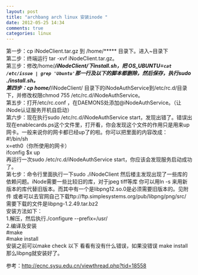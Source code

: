```yaml
---
layout: post
title: "archbang arch linux 安装inode "
date: 2012-05-25 14:34
comments: true
categories: linux 
---
```


第一步：cp iNodeClient.tar.gz 到 /home/***** 目录下。进入~目录下  
第二步：终端运行 tar -xvf iNodeClient.tar.gz。  
第三步：修改/home/*****/iNodeClient/下install.sh，把 OS_UBUNTU=`cat /etc/issue | grep 'Ubuntu'`那一行及以下的脚本都删除，然后保存，执行sudo ./install.sh。  
第四步：cp  home/*****/iNodeClient/ 目录下的iNodeAuthService到/etc/rc.d/目录下，并修改权限chmod 755 /etc/rc.d/iNodeAuthService。  
第五步：打开/etc/rc.conf ，在DAEMONS处添加@iNodeAuthService。（让iNode认证服务开机自启动）   
第六步：现在执行sudo /etc/rc.d/iNodeAuthService start，发现出错了。错误出现在enablecards.ps这个文件里，打开看，你会发现这个文件的作用只是用来up网卡。一般来说你的网卡都已经up了的啦。你可以把里面的内容改成：   
#!/bin/sh  
x=eth0（你所使用的网卡）   
ifconfig $x up    
再运行一次sudo /etc/rc.d/iNodeAuthService start，你应该会发现服务启动成功了。    
第七步：命令行里面执行一下sudo ./iNodeClient 然后楼主发现出现了一些库的依赖问题。iNode需要一些比较旧的库，对于jpeg tiff等库 你可以用ln -s 来用新版本的库代替旧版本。而其中有一个是libpng12.so.0是必须需要旧版本的。见附件 或者可以去官网自己下载ftp://ftp.simplesystems.org/pub/libpng/png/src/    
需要下载的文件是libpng-1.2.49.tar.bz2   
安装方法如下：   
1.解压，然后执行./configure --prefix=/usr/   
2.编译及安装   
#make    
#make install   
安装之前可以make check 以下 看看有没有什么错误，如果没错误 make install 那么libpng就安装好了。   

   


参考：http://ecnc.sysu.edu.cn/viewthread.php?tid=18558